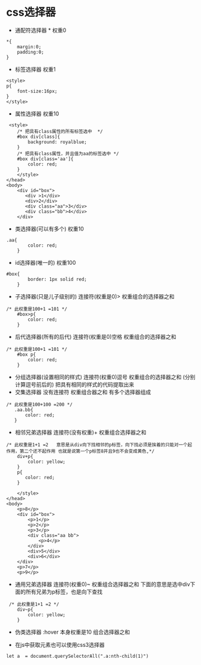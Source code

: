 # css选择器
- 通配符选择器 *  权重0
```
*{
    margin:0;
    padding:0;
}
```
- 标签选择器  权重1
```
<style>
p{
    font-size:16px;
}
</style>
```
- 属性选择器 权重10
```
 <style>  
    /* 把具有class属性的所有标签选中  */
    #box div[class]{
        background: royalblue;
    }
    /* 把具有class属性，并且值为aa的标签选中 */
    #box div[class='aa']{
        color: red;
    }
    </style>
</head>
<body>
    <div id="box">
       <div >1</div>
       <div>2</div>
       <div class="aa">3</div>
       <div class="bb">4</div>
    </div>
```
- 类选择器(可以有多个) 权重10
```
.aa{
        color: red;
    }
```
- id选择器(唯一的)  权重100
```
#box{
        border: 1px solid red;
    }
```
- 子选择器(只是儿子级别的)   连接符(权重是0)>  权重组合的选择器之和
```
/* 此权重是100+1 =101 */
    #box>p{
        color: red;
    }    
```
- 后代选择器(所有的后代)  连接符(权重是0)空格  权重组合的选择器之和
```
/* 此权重是100+1 =101 */
    #box p{
        color: red;
    }
```
- 分组选择器(设置相同的样式) 连接符(权重0)逗号  权重组合的选择器之和 (分别计算逗号前后的) 把具有相同的样式的代码提取出来
- 交集选择器 没有连接符 权重组合器之和 有多个选择器组成
```
/* 此权重是100+100 =200 */
   .aa.bb{
       color: red;
   }
```
- 相邻兄弟选择器  连接符(没有权重)+  权重组合选择器之和 
```
/* 此权重是1+1 =2   意思是从div向下找相邻的p标签，向下找必须是挨着的只能对一个起作用，第二个还不起作用 也就是说第一个p标签8并且9也不会变成黄色,*/
    div+p{
        color: yellow;
    }
    p{
       color: red;
    }
    
    </style>
</head>
<body>
    <p>8</p>
    <div id="box">
        <p>1</p>
        <p>2</p>
        <p>3</p>
        <div class="aa bb">
            <p>4</p>
        </div>
        <div>5</div>
        <div>6</div>
    </div>
    <p>7</p>
    <p>9</p>
```
- 通用兄弟选择器  连接符(权重0)~ 权重组合选择器之和  下面的意思是选中div下面的所有兄弟为p标签，也是向下查找
```
 /* 此权重是1+1 =2 */
    div~p{
        color: yellow;
    }
```
- 伪类选择器 :hover  本身权重是10  组合选择器之和

- 在js中获取元素也可以使用css3选择器
```
let a  = document.querySelectorAll(".a:nth-child(1)")
```


